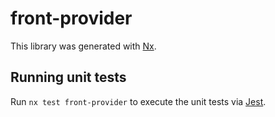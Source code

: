 # front-provider

This library was generated with [Nx](https://nx.dev).

## Running unit tests

Run `nx test front-provider` to execute the unit tests via [Jest](https://jestjs.io).
